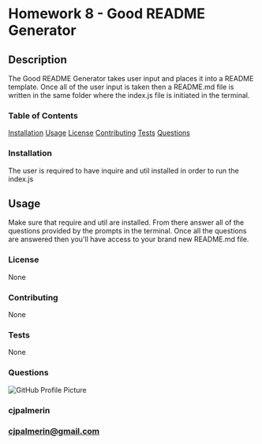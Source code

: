# Homework 8 - Good README Generator

   ## Description

   The Good README Generator takes user input and places it into a README template. Once all of the user input is taken then a README.md file is written in the same folder where the index.js file is initiated in the terminal.

   ### Table of Contents

   [Installation](#installation)
    [Usage](#usage)
    [License](#license)
    [Contributing](#contributing)
    [Tests](#tests)
    [Questions](#questions)

   ### Installation

   The user is required to have inquire and util installed in order to run the index.js

   ## Usage

   Make sure that require and util are installed. From there answer all of the questions provided by the prompts in the terminal. Once all the questions are answered then you'll have access to your brand new README.md file.

   ### License

   None

   ### Contributing

   None

   ### Tests

   None

   ### Questions
   ![GitHub Profile Picture](https://avatars1.githubusercontent.com/u/59744231?s=460&u=9bfb37ce20b387113812deecd35083ffc6756e15&v=4)
   ### cjpalmerin
   ### cjpalmerin@gmail.com
    
